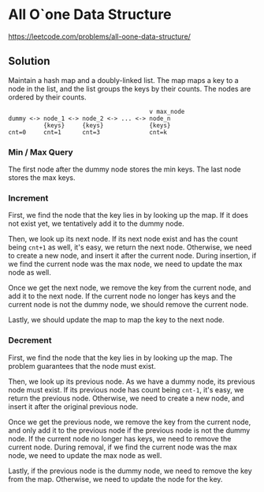 # All O`one Data Structure

https://leetcode.com/problems/all-oone-data-structure/

## Solution

Maintain a hash map and a doubly-linked list. The map maps a key to a node in the list, and the list groups the keys by
their counts. The nodes are ordered by their counts.

```
                                        v max_node
dummy <-> node_1 <-> node_2 <-> ... <-> node_n
          {keys}     {keys}             {keys}
cnt=0     cnt=1      cnt=3              cnt=k
```

### Min / Max Query

The first node after the dummy node stores the min keys. The last node stores the max keys.

### Increment

First, we find the node that the key lies in by looking up the map. If it does not exist yet, we tentatively add it to
the dummy node.

Then, we look up its next node. If its next node exist and has the count being `cnt+1` as well, it's easy, we return the
next node. Otherwise, we need to create a new node, and insert it after the current node. During insertion, if we find
the current node was the max node, we need to update the max node as well.

Once we get the next node, we remove the key from the current node, and add it to the next node. If the current node no
longer has keys and the current node is not the dummy node, we should remove the current node.

Lastly, we should update the map to map the key to the next node.

### Decrement

First, we find the node that the key lies in by looking up the map. The problem guarantees that the node must exist.

Then, we look up its previous node. As we have a dummy node, its previous node must exist. If its previous node has
count being `cnt-1`, it's easy, we return the previous node. Otherwise, we need to create a new node, and insert it
after the original previous node.

Once we get the previous node, we remove the key from the current node, and only add it to the previous node if the
previous node is not the dummy node. If the current node no longer has keys, we need to remove the current node. During
removal, if we find the current node was the max node, we need to update the max node as well.

Lastly, if the previous node is the dummy node, we need to remove the key from the map. Otherwise, we need to update the
node for the key.
